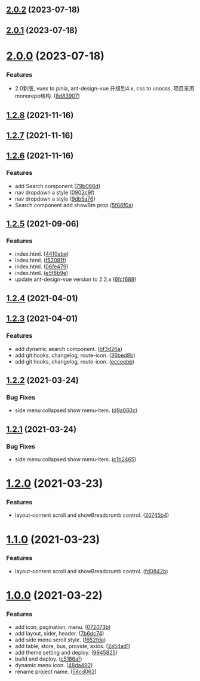 ## [2.0.2](https://github.com/xinlei3166/vite-vue-template/compare/v2.0.1...v2.0.2) (2023-07-18)



## [2.0.1](https://github.com/xinlei3166/vite-vue-template/compare/v2.0.0...v2.0.1) (2023-07-18)



# [2.0.0](https://github.com/xinlei3166/vite-vue-template/compare/v1.2.8...v2.0.0) (2023-07-18)


### Features

* 2.0新版, vuex to pinia, ant-design-vue 升级到4.x, css to unocss, 项目采用monorepo结构. ([8d83907](https://github.com/xinlei3166/vite-vue-template/commit/8d83907142f5509b336e4090969e6f14dafca380))



## [1.2.8](https://github.com/xinlei3166/vite-vue-template/compare/v1.2.7...v1.2.8) (2021-11-16)



## [1.2.7](https://github.com/xinlei3166/vite-vue-template/compare/v1.2.6...v1.2.7) (2021-11-16)



## [1.2.6](https://github.com/xinlei3166/vite-vue-template/compare/v1.2.5...v1.2.6) (2021-11-16)


### Features

* add Search component ([79b066d](https://github.com/xinlei3166/vite-vue-template/commit/79b066d079fcb6d6c7d31b5e9cdb5915ead8458d))
* nav dropdown a style ([0902c9f](https://github.com/xinlei3166/vite-vue-template/commit/0902c9f942d141b653c21f4d41cdfdec48699aa8))
* nav dropdown a style ([9db5a76](https://github.com/xinlei3166/vite-vue-template/commit/9db5a76b5ae1ea121512a155267eb4f169ed545f))
* Search component add showBtn prop ([5f86f0a](https://github.com/xinlei3166/vite-vue-template/commit/5f86f0a2b1a99758253ef53f7458226fa62a1f57))



## [1.2.5](https://github.com/xinlei3166/vite-vue-template/compare/v1.2.4...v1.2.5) (2021-09-06)


### Features

* index.html. ([4410ebe](https://github.com/xinlei3166/vite-vue-template/commit/4410ebef5b71875345572a8a3282ef9c3186c070))
* index.html. ([f52091f](https://github.com/xinlei3166/vite-vue-template/commit/f52091f2c7840552474ab5c49530d4b6e52f6df0))
* index.html. ([06fe479](https://github.com/xinlei3166/vite-vue-template/commit/06fe4796fcf2043139ec926c8a7523cbfdc19249))
* index.html. ([e5f8b9e](https://github.com/xinlei3166/vite-vue-template/commit/e5f8b9e2206b1f9ab8337110d7852956c12a4c39))
* update ant-design-vue version to 2.2.x ([6fcf689](https://github.com/xinlei3166/vite-vue-template/commit/6fcf68938207ddb341fe5af07d1be74ac0303756))



## [1.2.4](https://github.com/xinlei3166/vite-vue-template/compare/v1.2.3...v1.2.4) (2021-04-01)



## [1.2.3](https://github.com/xinlei3166/vite-vue-template/compare/v1.2.2...v1.2.3) (2021-04-01)


### Features

* add dynamic search component. ([bf3d26a](https://github.com/xinlei3166/vite-vue-template/commit/bf3d26a6daeead7d26e50d8ce181c26c34722296))
* add git hooks, changelog, route-icon. ([36bed8b](https://github.com/xinlei3166/vite-vue-template/commit/36bed8bf2001ce98bcceb3df4e0f98d1090a2571))
* add git hooks, changelog, route-icon. ([ecceebb](https://github.com/xinlei3166/vite-vue-template/commit/ecceebba62106ee539eff8521943212d29823f7a))



## [1.2.2](https://github.com/xinlei3166/vite-vue-template/compare/v1.2.1...v1.2.2) (2021-03-24)


### Bug Fixes

* side menu collapsed show menu-item. ([d9a660c](https://github.com/xinlei3166/vite-vue-template/commit/d9a660cd627fcdfb0739fbdb05bf482ef08d50f0))



## [1.2.1](https://github.com/xinlei3166/vite-vue-template/compare/v1.2.0...v1.2.1) (2021-03-24)


### Bug Fixes

* side menu collapsed show menu-item. ([c1b2465](https://github.com/xinlei3166/vite-vue-template/commit/c1b2465bc3276f638fd904de15a08087790ad15b))



# [1.2.0](https://github.com/xinlei3166/vite-vue-template/compare/v1.1.0...v1.2.0) (2021-03-23)


### Features

* layout-content scroll and showBreadcrumb control. ([20745b4](https://github.com/xinlei3166/vite-vue-template/commit/20745b415355e389427e121a95b4f4045d69d6fb))



# [1.1.0](https://github.com/xinlei3166/vite-vue-template/compare/v1.0.0...v1.1.0) (2021-03-23)


### Features

* layout-content scroll and showBreadcrumb control. ([fd0842b](https://github.com/xinlei3166/vite-vue-template/commit/fd0842b76cc5089a833b4897163ddbd521c55320))



# [1.0.0](https://github.com/xinlei3166/vite-vue-template/compare/7b6dc743ebd198b618452bd46b93d7919017f8e9...v1.0.0) (2021-03-22)


### Features

* add icon, pagination, menu. ([072073b](https://github.com/xinlei3166/vite-vue-template/commit/072073b2f80155c8ec666c66deb4b375656080cd))
* add layout, sider, header. ([7b6dc74](https://github.com/xinlei3166/vite-vue-template/commit/7b6dc743ebd198b618452bd46b93d7919017f8e9))
* add side menu scroll style. ([f652fda](https://github.com/xinlei3166/vite-vue-template/commit/f652fda4d22a6fb92fcc76af2a38becfdb155bbe))
* add table, store, bus, provide, axios. ([2a54ad1](https://github.com/xinlei3166/vite-vue-template/commit/2a54ad1e7f78b305dd9b03b9894254e6d04e6b0b))
* add theme setting and deploy. ([9945825](https://github.com/xinlei3166/vite-vue-template/commit/9945825cf91c3d93a6b7d6878bfa50f4f4e563f7))
* build and deploy. ([c5186af](https://github.com/xinlei3166/vite-vue-template/commit/c5186afbc7be3587de2ea58f4aaf79380265426d))
* dynamic menu icon. ([48da492](https://github.com/xinlei3166/vite-vue-template/commit/48da4927045f7544e4866a9ae0208575dfb0cf72))
* rename project name. ([58cd062](https://github.com/xinlei3166/vite-vue-template/commit/58cd062cc8790dfdaab0507347345e0e61c05751))



